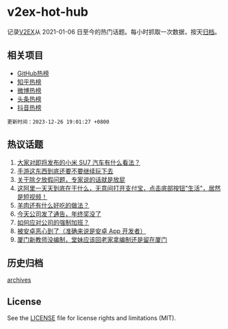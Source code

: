 # v2ex-hot-hub

 记录[V2EX](https://www.v2ex.com/)从 2021-01-06 日至今的热门话题。每小时抓取一次数据，按天[归档](archives)。
 
 ## 相关项目

- [GitHub热榜](https://github.com/it985/github-hot-hub)
- [知乎热榜](https://github.com/it985/zhihu-hot-hub)
- [微博热榜](https://github.com/it985/weibo-hot-hub)
- [头条热榜](https://github.com/it985/toutiao-hot-hub)
- [抖音热榜](https://github.com/it985/douyin-hot-hub)


 `更新时间：2023-12-26 19:01:27 +0800`

## 热议话题

1. [大家对即将发布的小米 SU7 汽车有什么看法？](https://www.v2ex.com/t/1003405)
1. [手游这东西到底还要不要继续玩下去](https://www.v2ex.com/t/1003484)
1. [关于除夕放假问题，专家说的话就是放屁](https://www.v2ex.com/t/1003417)
1. [这阿里一天天到底在干什么，无意间打开支付宝，点击底部按钮"生活"，居然是短视频！](https://www.v2ex.com/t/1003422)
1. [羊肉还有什么好吃的做法？](https://www.v2ex.com/t/1003337)
1. [今天公司发了通告，年终奖没了](https://www.v2ex.com/t/1003467)
1. [如何应对公司的强制加班？](https://www.v2ex.com/t/1003409)
1. [被安卓恶心到了（准确来说是安卓 App 开发者）](https://www.v2ex.com/t/1003401)
1. [厦门新教师没编制，堂妹应该回老家拿编制还是留在厦门](https://www.v2ex.com/t/1003448)

## 历史归档

[archives](archives)

## License

See the [LICENSE](LICENSE) file for license rights and limitations (MIT).
